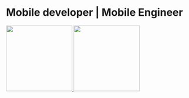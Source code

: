# Mobile developer | Mobile Engineer

<div>
<a href="https://github.com/matheus-kittler">
<img loading="lazy" height="180em" src="https://github-readme-stats.vercel.app/api/top-langs/?username=matheus-kittler&layout=compact&langs_count=7&theme=dracula"/>
<img loading="lazy" height="180em" src="https://github-readme-stats.vercel.app/api?username=matheus-kittler&show_icons=true&theme=dracula&include_all_commits=true&count_private=true"/>
</div>
